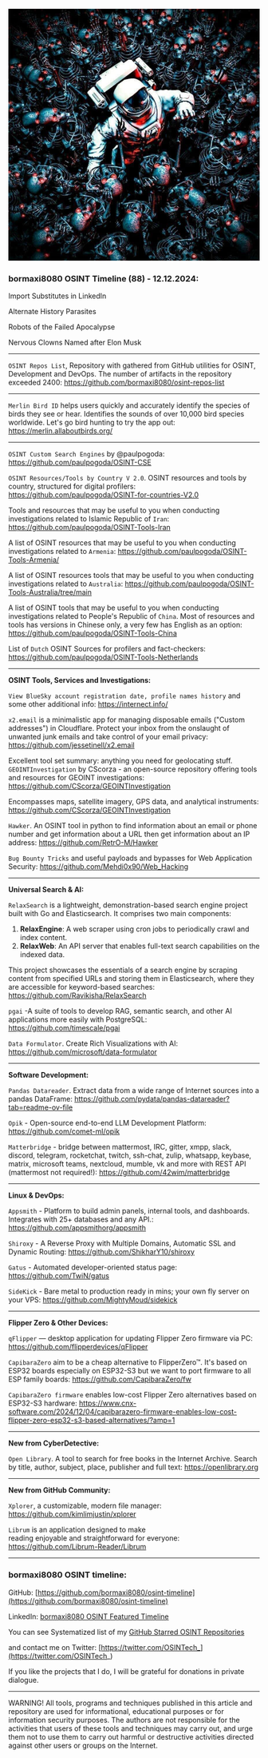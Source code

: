 ![alt text](img/88.jpg)

### bormaxi8080 OSINT Timeline (88) - 12.12.2024:

Import Substitutes in LinkedIn

Alternate History Parasites

Robots of the Failed Apocalypse

Nervous Clowns Named after Elon Musk

----

```OSINT Repos List```, Repository with gathered from GitHub utilities for OSINT, Development and DevOps. The number of artifacts in the repository exceeded 2400: https://github.com/bormaxi8080/osint-repos-list

----

```Merlin Bird ID``` helps users quickly and accurately identify the species of birds they see or hear. Identifies the sounds of over 10,000 bird species worldwide. Let's go bird hunting to try the app out: https://merlin.allaboutbirds.org/

----

```OSINT Custom Search Engines``` by @paulpogoda: https://github.com/paulpogoda/OSINT-CSE

```OSINT Resources/Tools by Country V 2.0```. OSINT resources and tools by country, structured for digital profilers: https://github.com/paulpogoda/OSINT-for-countries-V2.0

Tools and resources that may be useful to you when conducting investigations related to Islamic Republic of ```Iran```: https://github.com/paulpogoda/OSINT-Tools-Iran

A list of OSINT resources that may be useful to you when conducting investigations related to ```Armenia```: https://github.com/paulpogoda/OSINT-Tools-Armenia/

A list of OSINT resources tools that may be useful to you when conducting investigations related to ```Australia```: https://github.com/paulpogoda/OSINT-Tools-Australia/tree/main

A list of OSINT tools that may be useful to you when conducting investigations related to People's Republic of ```China```. Most of resources and tools has versions in Chinese only, a very few has English as an option: https://github.com/paulpogoda/OSINT-Tools-China

List of ```Dutch``` OSINT Sources for profilers and fact-checkers: https://github.com/paulpogoda/OSINT-Tools-Netherlands

----

**OSINT Tools, Services and Investigations:**

```View BlueSky account registration date, profile names history``` and some other additional info: https://internect.info/

```x2.email``` is a minimalistic app for managing disposable emails ("Custom addresses") in Cloudflare. Protect your inbox from the onslaught of unwanted junk emails and take control of your email privacy: https://github.com/jessetinell/x2.email

Excellent tool set summary: anything you need for geolocating stuff. ```GEOINTInvestigation``` by CScorza - an open-source repository offering tools and resources for GEOINT investigations: https://github.com/CScorza/GEOINTInvestigation
  
Encompasses maps, satellite imagery, GPS data, and analytical instruments: https://github.com/CScorza/GEOINTInvestigation

```Hawker```. An OSINT tool in python to find information about an email or phone number and get information about a URL then get information about an IP address: https://github.com/RetrO-M/Hawker

```Bug Bounty Tricks``` and useful payloads and bypasses for Web Application Security: https://github.com/Mehdi0x90/Web_Hacking

----

**Universal Search & AI:**

```RelaxSearch``` is a lightweight, demonstration-based search engine project built with Go and Elasticsearch. It comprises two main components:

1. **RelaxEngine**: A web scraper using cron jobs to periodically crawl and index content.
2. **RelaxWeb**: An API server that enables full-text search capabilities on the indexed data.

This project showcases the essentials of a search engine by scraping content from specified URLs and storing them in Elasticsearch, where they are accessible for keyword-based searches: https://github.com/Ravikisha/RelaxSearch

```pgai``` -A suite of tools to develop RAG, semantic search, and other AI applications more easily with PostgreSQL: https://github.com/timescale/pgai

```Data Formulator```. Create Rich Visualizations with AI: https://github.com/microsoft/data-formulator

---

**Software Development:**

```Pandas Datareader```. Extract data from a wide range of Internet sources into a pandas DataFrame: https://github.com/pydata/pandas-datareader?tab=readme-ov-file

```Opik``` - Open-source end-to-end LLM Development Platform: https://github.com/comet-ml/opik

```Matterbridge``` - bridge between mattermost, IRC, gitter, xmpp, slack, discord, telegram, rocketchat, twitch, ssh-chat, zulip, whatsapp, keybase, matrix, microsoft teams, nextcloud, mumble, vk and more with REST API (mattermost not required!): https://github.com/42wim/matterbridge

----

**Linux & DevOps:**

```Appsmith``` - Platform to build admin panels, internal tools, and dashboards. Integrates with 25+ databases and any API.: https://github.com/appsmithorg/appsmith

```Shiroxy``` - A Reverse Proxy with Multiple Domains, Automatic SSL and Dynamic Routing: https://github.com/ShikharY10/shiroxy

```Gatus``` - Automated developer-oriented status page: https://github.com/TwiN/gatus

```SideKick``` - Bare metal to production ready in mins; your own fly server on your VPS: https://github.com/MightyMoud/sidekick

----

**Flipper Zero & Other Devices:**

```qFlipper``` — desktop application for updating Flipper Zero firmware via PC: https://github.com/flipperdevices/qFlipper

```CapibaraZero``` aim to be a cheap alternative to FlipperZero™. It's based on ESP32 boards especially on ESP32-S3 but we want to port firmware to all ESP family boards: https://github.com/CapibaraZero/fw

```CapibaraZero firmware``` enables low-cost Flipper Zero alternatives based on ESP32-S3 hardware: https://www.cnx-software.com/2024/12/04/capibarazero-firmware-enables-low-cost-flipper-zero-esp32-s3-based-alternatives/?amp=1

----

**New from CyberDetective:**

```Open Library```. A tool to search for free books in the Internet Archive. Search by title, author, subject, place, publisher and full text: https://openlibrary.org

----

**New from GitHub Community:**

```Xplorer```, a customizable, modern file manager: https://github.com/kimlimjustin/xplorer

```Librum``` is an application designed to make reading enjoyable and straightforward for everyone: https://github.com/Librum-Reader/Librum

----
### bormaxi8080 OSINT timeline:

GitHub: [https://github.com/bormaxi8080/osint-timeline](https://github.com/bormaxi8080/osint-timeline)

LinkedIn: [bormaxi8080 OSINT Featured Timeline](https://www.linkedin.com/in/osintech/details/featured/)

You can see Systematized list of my [GitHub Starred OSINT Repositories](https://github.com/bormaxi8080/osint-repos-list)

and contact me on Twitter: [https://twitter.com/OSINTech_](https://twitter.com/OSINTech_)

If you like the projects that I do, I will be grateful for donations in private dialogue.

----

WARNING! All tools, programs and techniques published in this article and repository are used for informational, educational purposes or for information security purposes. The authors are not responsible for the activities that users of these tools and techniques may carry out, and urge them not to use them to carry out harmful or destructive activities directed against other users or groups on the Internet.